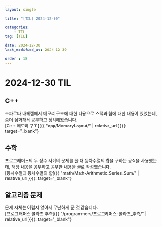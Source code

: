```yaml
---
layout: single

title: "[TIL] 2024-12-30"

categories:
    - TIL
tag: [TIL]

date: 2024-12-30
last_modified_at: 2024-12-30

order : 18
---
```


# 2024-12-30 TIL

## C++

스파르타 내배캠에서 메모리 구조에 대한 내용으로 스택과 힙에 대한 내용이 있었는데, 좀더 심화해서 공부하고 정리해봤습니다.  
[C++ 메모리 구조]({{ "cpp/MemoryLayout/" | relative_url }}){: target="_blank"}

## 수학

프로그래머스의 두 정수 사이의 문제를 풀 때 등차수열의 합을 구하는 공식을 사용했는데, 해당 내용을 공부하고 공부한 내용을 글로 작성했습니다.  
[등차수열과 등차수열의 합]({{ "math/Math-Arithmetic_Series_Sum/" | relative_url }}){: target="_blank"}

## 알고리즘 문제

문제 자체는 어렵지 않아서 무난하게 푼 것 같습니다.  
[프로그래머스 콜라츠 추측]({{ "/programmers/프로그래머스-콜라츠_추측/" | relative_url }}){: target="_blank"}
